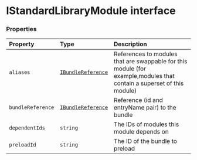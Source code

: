 # IStandardLibraryModule interface










### Properties

| Property	   | Type	| Description|
|:-------------|:-------|:-----------|
|`aliases`      | [`IBundleReference`](ibundlereference.md) | References to modules that are swappable for this module (for example,modules that contain a superset of  this module) |
|`bundleReference`      | [`IBundleReference`](ibundlereference.md) | Reference (id and entryName pair) to the bundle |
|`dependentIds`      | `string` | The IDs of modules this module depends on |
|`preloadId`      | `string` | The ID of the bundle to preload |





